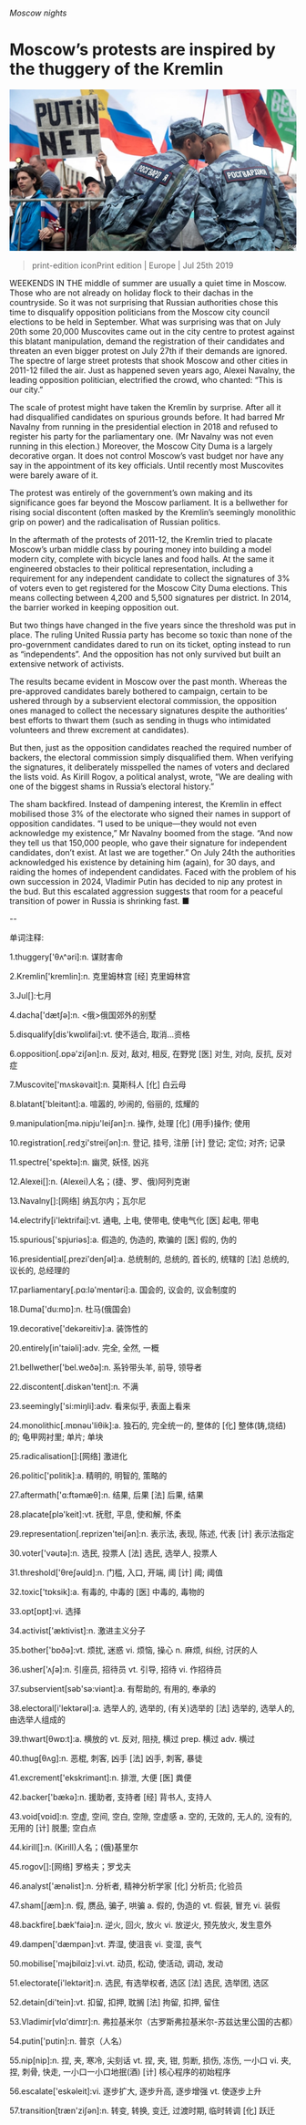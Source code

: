 ###### Moscow nights

# Moscow’s protests are inspired by the thuggery of the Kremlin 

![image](images/20190727_EUP501.jpg) 

> print-edition iconPrint edition | Europe | Jul 25th 2019 

WEEKENDS IN THE middle of summer are usually a quiet time in Moscow. Those who are not already on holiday flock to their dachas in the countryside. So it was not surprising that Russian authorities chose this time to disqualify opposition politicians from the Moscow city council elections to be held in September. What was surprising was that on July 20th some 20,000 Muscovites came out in the city centre to protest against this blatant manipulation, demand the registration of their candidates and threaten an even bigger protest on July 27th if their demands are ignored. The spectre of large street protests that shook Moscow and other cities in 2011-12 filled the air. Just as happened seven years ago, Alexei Navalny, the leading opposition politician, electrified the crowd, who chanted: “This is our city.” 

The scale of protest might have taken the Kremlin by surprise. After all it had disqualified candidates on spurious grounds before. It had barred Mr Navalny from running in the presidential election in 2018 and refused to register his party for the parliamentary one. (Mr Navalny was not even running in this election.) Moreover, the Moscow City Duma is a largely decorative organ. It does not control Moscow’s vast budget nor have any say in the appointment of its key officials. Until recently most Muscovites were barely aware of it. 

The protest was entirely of the government’s own making and its significance goes far beyond the Moscow parliament. It is a bellwether for rising social discontent (often masked by the Kremlin’s seemingly monolithic grip on power) and the radicalisation of Russian politics. 

In the aftermath of the protests of 2011-12, the Kremlin tried to placate Moscow’s urban middle class by pouring money into building a model modern city, complete with bicycle lanes and food halls. At the same it engineered obstacles to their political representation, including a requirement for any independent candidate to collect the signatures of 3% of voters even to get registered for the Moscow City Duma elections. This means collecting between 4,200 and 5,500 signatures per district. In 2014, the barrier worked in keeping opposition out. 

But two things have changed in the five years since the threshold was put in place. The ruling United Russia party has become so toxic than none of the pro-government candidates dared to run on its ticket, opting instead to run as “independents”. And the opposition has not only survived but built an extensive network of activists. 

The results became evident in Moscow over the past month. Whereas the pre-approved candidates barely bothered to campaign, certain to be ushered through by a subservient electoral commission, the opposition ones managed to collect the necessary signatures despite the authorities’ best efforts to thwart them (such as sending in thugs who intimidated volunteers and threw excrement at candidates). 

But then, just as the opposition candidates reached the required number of backers, the electoral commission simply disqualified them. When verifying the signatures, it deliberately misspelled the names of voters and declared the lists void. As Kirill Rogov, a political analyst, wrote, “We are dealing with one of the biggest shams in Russia’s electoral history.” 

The sham backfired. Instead of dampening interest, the Kremlin in effect mobilised those 3% of the electorate who signed their names in support of opposition candidates. “I used to be unique—they would not even acknowledge my existence,” Mr Navalny boomed from the stage. “And now they tell us that 150,000 people, who gave their signature for independent candidates, don’t exist. At last we are together.” On July 24th the authorities acknowledged his existence by detaining him (again), for 30 days, and raiding the homes of independent candidates. Faced with the problem of his own succession in 2024, Vladimir Putin has decided to nip any protest in the bud. But this escalated aggression suggests that room for a peaceful transition of power in Russia is shrinking fast. ■ 

-- 

 单词注释:

1.thuggery['θʌ^әri]:n. 谋财害命 

2.Kremlin['kremlin]:n. 克里姆林宫 [经] 克里姆林宫 

3.Jul[]:七月 

4.dacha['dætʃә]:n. <俄>俄国郊外的别墅 

5.disqualify[dis'kwɒlifai]:vt. 使不适合, 取消...资格 

6.opposition[.ɒpә'ziʃәn]:n. 反对, 敌对, 相反, 在野党 [医] 对生, 对向, 反抗, 反对症 

7.Muscovite['mʌskәvait]:n. 莫斯科人 [化] 白云母 

8.blatant['bleitәnt]:a. 喧嚣的, 吵闹的, 俗丽的, 炫耀的 

9.manipulation[mә.nipju'leiʃәn]:n. 操作, 处理 [化] (用手)操作; 使用 

10.registration[.redʒi'streiʃәn]:n. 登记, 挂号, 注册 [计] 登记; 定位; 对齐; 记录 

11.spectre['spektә]:n. 幽灵, 妖怪, 凶兆 

12.Alexei[]:n. (Alexei)人名；(捷、罗、俄)阿列克谢 

13.Navalny[]:[网络] 纳瓦尔内；瓦尔尼 

14.electrify[i'lektrifai]:vt. 通电, 上电, 使带电, 使电气化 [医] 起电, 带电 

15.spurious['spjuriәs]:a. 假造的, 伪造的, 欺骗的 [医] 假的, 伪的 

16.presidential[.prezi'denʃәl]:a. 总统制的, 总统的, 首长的, 统辖的 [法] 总统的, 议长的, 总经理的 

17.parliamentary[.pɑ:lә'mentәri]:a. 国会的, 议会的, 议会制度的 

18.Duma['du:mɒ]:n. 杜马(俄国会) 

19.decorative['dekәreitiv]:a. 装饰性的 

20.entirely[in'taiәli]:adv. 完全, 全然, 一概 

21.bellwether['bel.weðә]:n. 系铃带头羊, 前导, 领导者 

22.discontent[.diskәn'tent]:n. 不满 

23.seemingly['si:miŋli]:adv. 看来似乎, 表面上看来 

24.monolithic[.mɒnәu'liθik]:a. 独石的, 完全统一的, 整体的 [化] 整体(铸,烧结)的; 龟甲网衬里; 单片; 单块 

25.radicalisation[]:[网络] 激进化 

26.politic['pɒlitik]:a. 精明的, 明智的, 策略的 

27.aftermath['ɑ:ftәmæθ]:n. 结果, 后果 [法] 后果, 结果 

28.placate[plә'keit]:vt. 抚慰, 平息, 使和解, 怀柔 

29.representation[.reprizen'teiʃәn]:n. 表示法, 表现, 陈述, 代表 [计] 表示法指定 

30.voter['vәutә]:n. 选民, 投票人 [法] 选民, 选举人, 投票人 

31.threshold['θreʃәuld]:n. 门槛, 入口, 开端, 阈 [计] 阈; 阈值 

32.toxic['tɒksik]:a. 有毒的, 中毒的 [医] 中毒的, 毒物的 

33.opt[ɒpt]:vi. 选择 

34.activist['æktivist]:n. 激进主义分子 

35.bother['bɒðә]:vt. 烦扰, 迷惑 vi. 烦恼, 操心 n. 麻烦, 纠纷, 讨厌的人 

36.usher['ʌʃә]:n. 引座员, 招待员 vt. 引导, 招待 vi. 作招待员 

37.subservient[sәb'sә:viәnt]:a. 有帮助的, 有用的, 奉承的 

38.electoral[i'lektәrәl]:a. 选举人的, 选举的, (有关)选举的 [法] 选举的, 选举人的, 由选举人组成的 

39.thwart[θwɒ:t]:a. 横放的 vt. 反对, 阻挠, 横过 prep. 横过 adv. 横过 

40.thug[θʌg]:n. 恶棍, 刺客, 凶手 [法] 凶手, 刺客, 暴徒 

41.excrement['ekskrimәnt]:n. 排泄, 大便 [医] 粪便 

42.backer['bækә]:n. 援助者, 支持者 [经] 背书人, 支持人 

43.void[vɒid]:n. 空虚, 空间, 空白, 空隙, 空虚感 a. 空的, 无效的, 无人的, 没有的, 无用的 [计] 脱墨; 空白点 

44.kirill[]:n. (Kirill)人名；(俄)基里尔 

45.rogov[]:[网络] 罗格夫；罗戈夫 

46.analyst['ænәlist]:n. 分析者, 精神分析学家 [化] 分析员; 化验员 

47.sham[ʃæm]:n. 假, 赝品, 骗子, 哄骗 a. 假的, 伪造的 vt. 假装, 冒充 vi. 装假 

48.backfire[.bæk'faiә]:n. 逆火, 回火, 放火 vi. 放逆火, 预先放火, 发生意外 

49.dampen['dæmpәn]:vt. 弄湿, 使沮丧 vi. 变湿, 丧气 

50.mobilise['mәjbilɑiz]:vi.vt. 动员, 松动, 使活动, 调动, 发动 

51.electorate[i'lektәrit]:n. 选民, 有选举权者, 选区 [法] 选民, 选举团, 选区 

52.detain[di'tein]:vt. 扣留, 扣押, 耽搁 [法] 拘留, 扣押, 留住 

53.Vladimir[vlɑ'dimɪr]:n. 弗拉基米尔（古罗斯弗拉基米尔-苏兹达里公国的古都） 

54.putin['putin]:n. 普京（人名） 

55.nip[nip]:n. 捏, 夹, 寒冷, 尖刻话 vt. 捏, 夹, 钳, 剪断, 损伤, 冻伤, 一小口 vi. 夹, 捏, 刺骨, 快走, 一小口一小口地抿(酒) [计] 核心程序的初始程序 

56.escalate['eskәleit]:vi. 逐步扩大, 逐步升高, 逐步增强 vt. 使逐步上升 

57.transition[træn'ziʃәn]:n. 转变, 转换, 变迁, 过渡时期, 临时转调 [化] 跃迁 

